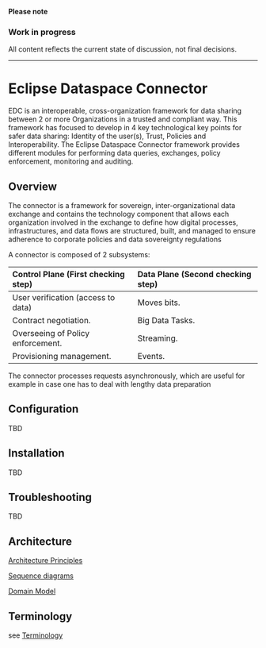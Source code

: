 **Please note**

### Work in progress

All content reflects the current state of discussion, not final decisions.

---

# Eclipse Dataspace Connector

EDC is an interoperable, cross-organization framework for data sharing between 2 or more Organizations in a trusted and
compliant way. This framework has focused to develop in 4 key technological key points for safer data sharing: Identity
of the user(s), Trust, Policies and Interoperability. The Eclipse Dataspace Connector framework provides different
modules for performing data queries, exchanges, policy enforcement, monitoring and auditing.

## Overview

The connector is a framework for sovereign, inter-organizational data exchange and contains the technology component
that allows each organization involved in the exchange to define how digital processes, infrastructures, and data flows
are structured, built, and managed to ensure adherence to corporate policies and data sovereignty regulations

A connector is composed of 2 subsystems:

| **Control Plane (First checking step)** | **Data Plane (Second checking step)** |
|:----------------------------------------|:--------------------------------------|
| User verification (access to data)      | Moves bits.                           |
| Contract negotiation.                   | Big Data Tasks.                       |
| Overseeing of Policy enforcement.       | Streaming.                            |
| Provisioning management.                | Events.                               |

The connector processes requests asynchronously, which are useful for example in case one has to deal with lengthy data
preparation

## Configuration

TBD

## Installation

TBD

## Troubleshooting

TBD

## Architecture

[Architecture Principles](architecture-principles.md)

[Sequence diagrams](architecture/README.md)

[Domain Model](domain-model.md)

## Terminology

see [Terminology](Terminology.md)